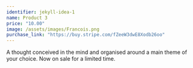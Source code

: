 ```yaml
---
identifier: jekyll-idea-1
name: Product 3 
price: "10.00"
image: /assets/images/Francois.png
purchase_link: "https://buy.stripe.com/fZeeW3dwE8Xodb26oo"
---
```

A thought conceived in the mind and organised around a main theme of your choice. Now on sale for a limited time.